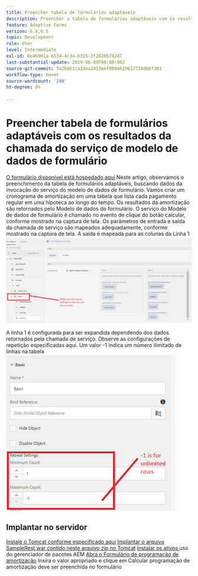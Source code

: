 ```yaml
---
title: Preencher tabela de formulários adaptáveis
description: Preencher a tabela de formulários adaptáveis com os resultados das chamadas do serviço de modelo de dados de formulário
feature: Adaptive Forms
version: 6.4,6.5
topic: Development
role: User
level: Intermediate
exl-id: 6e4b901a-6534-4c34-b315-2f2620b74247
last-substantial-update: 2019-06-09T00:00:00Z
source-git-commit: 7a2bb61ca1dea1013eef088a629b17718dbbf381
workflow-type: tm+mt
source-wordcount: '240'
ht-degree: 0%

---
```


# Preencher tabela de formulários adaptáveis com os resultados da chamada do serviço de modelo de dados de formulário

[O formulário disponível está hospedado aqui](https://forms.enablementadobe.com/content/dam/formsanddocuments/amortization/jcr:content?wcmmode=disabled)
Neste artigo, observamos o preenchimento da tabela de formulários adaptáveis, buscando dados da invocação do serviço do modelo de dados de formulário. Vamos criar um cronograma de amortização em uma tabela que lista cada pagamento regular em uma hipoteca ao longo do tempo. Os resultados da amortização são retornados pelo Modelo de dados do formulário. O serviço do Modelo de dados de formulário é chamado no evento de clique do botão calcular, conforme mostrado na captura de tela. Os parâmetros de entrada e saída da chamada de serviço são mapeados adequadamente, conforme mostrado na captura de tela. A saída é mapeada para as colunas da Linha 1
![clickevent](assets/amortization.PNG)

A linha 1 é configurada para ser expandida dependendo dos dados retornados pela chamada de serviço. Observe as configurações de repetição especificadas aqui. Um valor -1 indica um número ilimitado de linhas na tabela
![Linha1](assets/rowconfiguration.PNG)

## Implantar no servidor

[Instale o Tomcat conforme especificado aqui](/help/forms/ic-print-channel-tutorial/set-up-tomcat.md)
[Implantar o arquivo SampleRest.war contido neste arquivo zip no Tomcat](assets/sample-rest.zip)
[Instalar os ativos ](assets/amortizationschedule.zip) uso do gerenciador de pacotes AEM
[Abra o Formulário de programação de amortização](http://localhost:4502/content/dam/formsanddocuments/amortization/jcr:content?wcmmode=disabled)
Insira o valor apropriado e clique em Calcular programação de amortização deve ser preenchida no formulário
